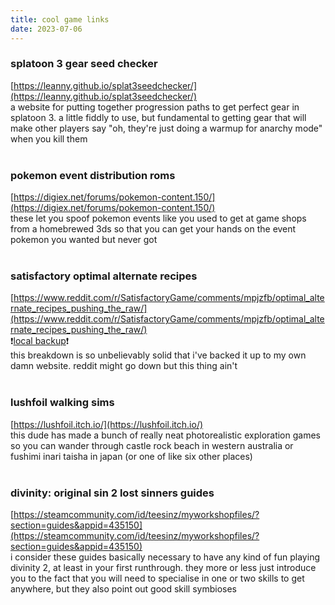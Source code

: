 ```yaml
---
title: cool game links
date: 2023-07-06
---
```


### splatoon 3 gear seed checker  
[https://leanny.github.io/splat3seedchecker/](https://leanny.github.io/splat3seedchecker/)  
a website for putting together progression paths to get perfect gear in splatoon 3. a little fiddly to use, but fundamental to getting gear that will make other players say "oh, they're just doing a warmup for anarchy mode" when you kill them  
&nbsp;

### pokemon event distribution roms  
[https://digiex.net/forums/pokemon-content.150/](https://digiex.net/forums/pokemon-content.150/)  
these let you spoof pokemon events like you used to get at game shops from a homebrewed 3ds so that you can get your hands on the event pokemon you wanted but never got  
&nbsp;

### satisfactory optimal alternate recipes
[https://www.reddit.com/r/SatisfactoryGame/comments/mpjzfb/optimal_alternate_recipes_pushing_the_raw/](https://www.reddit.com/r/SatisfactoryGame/comments/mpjzfb/optimal_alternate_recipes_pushing_the_raw/)  
❗[local backup](/unlisted/optimal_alternate_recipes/)❗  
this breakdown is so unbelievably solid that i've backed it up to my own damn website. reddit might go down but this thing ain't  
&nbsp;

### lushfoil walking sims  
[https://lushfoil.itch.io/](https://lushfoil.itch.io/)  
this dude has made a bunch of really neat photorealistic exploration games so you can wander through castle rock beach in western australia or fushimi inari taisha in japan (or one of like six other places)  
&nbsp;

### divinity: original sin 2 lost sinners guides  
[https://steamcommunity.com/id/teesinz/myworkshopfiles/?section=guides&appid=435150](https://steamcommunity.com/id/teesinz/myworkshopfiles/?section=guides&appid=435150)  
i consider these guides basically necessary to have any kind of fun playing divinity 2, at least in your first runthrough. they more or less just introduce you to the fact that you will need to specialise in one or two skills to get anywhere, but they also point out good skill symbioses